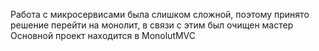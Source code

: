Работа с микросервисами была слишком сложной, поэтому принято решение перейти на монолит, в связи с этим был очищен мастер
Основной проект находится в MonolutMVC
